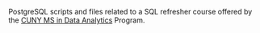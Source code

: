 PostgreSQL scripts and files related to a SQL refresher course offered by the 
<a href="http://sps.cuny.edu/programs/ms_dataanalytics">CUNY MS in Data Analytics</a> Program.  
